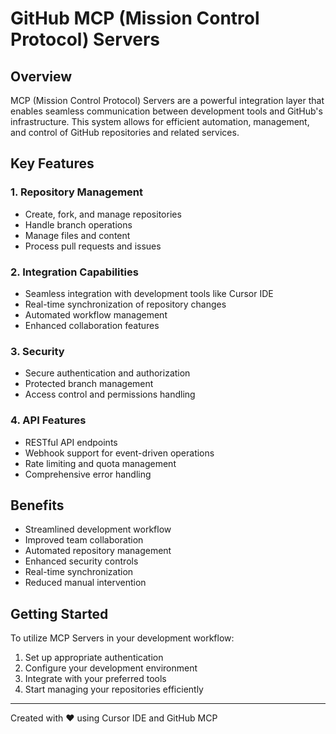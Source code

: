 # GitHub MCP (Mission Control Protocol) Servers

## Overview
MCP (Mission Control Protocol) Servers are a powerful integration layer that enables seamless communication between development tools and GitHub's infrastructure. This system allows for efficient automation, management, and control of GitHub repositories and related services.

## Key Features

### 1. Repository Management
- Create, fork, and manage repositories
- Handle branch operations
- Manage files and content
- Process pull requests and issues

### 2. Integration Capabilities
- Seamless integration with development tools like Cursor IDE
- Real-time synchronization of repository changes
- Automated workflow management
- Enhanced collaboration features

### 3. Security
- Secure authentication and authorization
- Protected branch management
- Access control and permissions handling

### 4. API Features
- RESTful API endpoints
- Webhook support for event-driven operations
- Rate limiting and quota management
- Comprehensive error handling

## Benefits
- Streamlined development workflow
- Improved team collaboration
- Automated repository management
- Enhanced security controls
- Real-time synchronization
- Reduced manual intervention

## Getting Started
To utilize MCP Servers in your development workflow:
1. Set up appropriate authentication
2. Configure your development environment
3. Integrate with your preferred tools
4. Start managing your repositories efficiently

---
Created with ❤️ using Cursor IDE and GitHub MCP